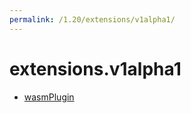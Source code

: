 ```yaml
---
permalink: /1.20/extensions/v1alpha1/
---
```


# extensions.v1alpha1



* [wasmPlugin](wasmPlugin.md)
